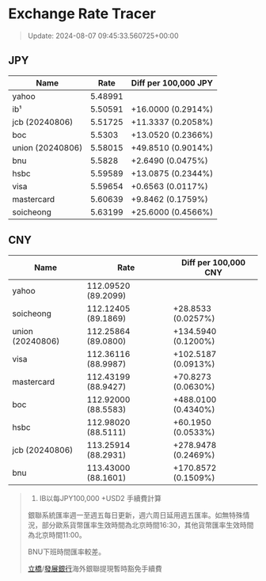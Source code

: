 # Exchange Rate Tracer

> Update: 2024-08-07 09:45:33.560725+00:00

## JPY

| Name             |    Rate | Diff per 100,000 JPY   |
|------------------|---------|------------------------|
| yahoo            | 5.48991 |                        |
| ib¹              | 5.50591 | +16.0000 (0.2914%)     |
| jcb (20240806)   | 5.51725 | +11.3337 (0.2058%)     |
| boc              | 5.5303  | +13.0520 (0.2366%)     |
| union (20240806) | 5.58015 | +49.8510 (0.9014%)     |
| bnu              | 5.5828  | +2.6490 (0.0475%)      |
| hsbc             | 5.59589 | +13.0875 (0.2344%)     |
| visa             | 5.59654 | +0.6563 (0.0117%)      |
| mastercard       | 5.60639 | +9.8462 (0.1759%)      |
| soicheong        | 5.63199 | +25.6000 (0.4566%)     |

## CNY

| Name             | Rate                | Diff per 100,000 CNY   |
|------------------|---------------------|------------------------|
| yahoo            | 112.09520	(89.2099) |                        |
| soicheong        | 112.12405	(89.1869) | +28.8533 (0.0257%)     |
| union (20240806) | 112.25864	(89.0800) | +134.5940 (0.1200%)    |
| visa             | 112.36116	(88.9987) | +102.5187 (0.0913%)    |
| mastercard       | 112.43199	(88.9427) | +70.8273 (0.0630%)     |
| boc              | 112.92000	(88.5583) | +488.0100 (0.4340%)    |
| hsbc             | 112.98020	(88.5111) | +60.1950 (0.0533%)     |
| jcb (20240806)   | 113.25914	(88.2931) | +278.9478 (0.2469%)    |
| bnu              | 113.43000	(88.1601) | +170.8572 (0.1509%)    |


> 1. IB以每JPY100,000 +USD2 手續費計算
>
> 銀聯系統匯率週一至週五每日更新，週六周日延用週五匯率。如無特殊情況，部分歐系貨幣匯率生效時間為北京時間16:30，其他貨幣匯率生效時間為北京時間11:00。
>
> BNU下班時間匯率較差。
>
> [立橋](https://www.wlbank.com.mo/uploads/ueditor/file/20181211/1544536513900230.pdf)/[發展銀行](https://www.mdb.com.mo/Service_Charges_20230728.pdf)海外銀聯提現暫時豁免手續費

